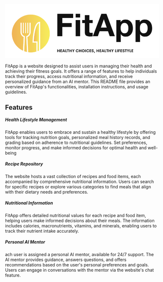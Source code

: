 <p align="center">
  <img src="client/src/assets/images/FitApp_Logo.png" alt="Alt Text" width="800">
</p>

FitApp is a website designed to assist users in managing their health and achieving their fitness goals. It offers a range of features to help individuals track their progress, access nutritional information, and receive personalized guidance from an AI mentor. This README file provides an overview of FitApp's functionalities, installation instructions, and usage guidelines.

##  Features
##### Health Lifestyle Management
FitApp enables users to embrace and sustain a healthy lifestyle by offering tools for tracking nutrition goals, personalized meal history records, and grading based on adherence to nutritional guidelines. Set preferences, monitor progress, and make informed decisions for optimal health and well-being

##### Recipe Repository
The website hosts a vast collection of recipes and food items, each accompanied by comprehensive nutritional information. Users can search for specific recipes or explore various categories to find meals that align with their dietary needs and preferences.

##### Nutritional Information
FitApp offers detailed nutritional values for each recipe and food item, helping users make informed decisions about their meals. The information includes calories, macronutrients, vitamins, and minerals, enabling users to track their nutrient intake accurately.

##### Personal AI Mentor
 ach user is assigned a personal AI mentor, available for 24/7 support. The AI mentor provides guidance, answers questions, and offers recommendations based on the user's personal preferences and goals. Users can engage in conversations with the mentor via the website's chat feature.
